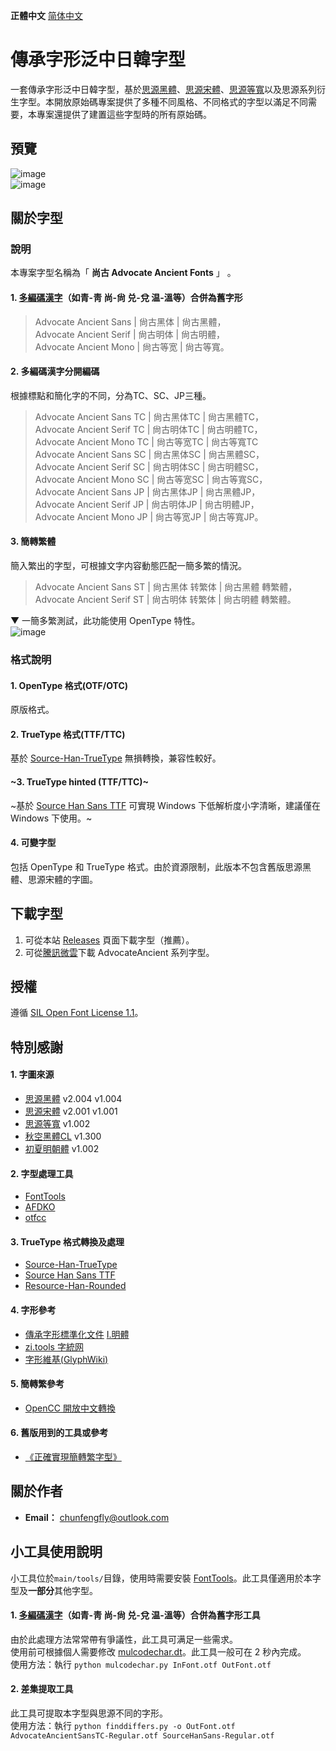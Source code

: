 **正體中文** [简体中文](./README-SC.md#传承字形泛中日韩字体)

# 傳承字形泛中日韓字型
一套傳承字形泛中日韓字型，基於[思源黑體](https://github.com/adobe-fonts/source-han-sans)、[思源宋體](https://github.com/adobe-fonts/source-han-serif)、[思源等寬](https://github.com/adobe-fonts/source-han-mono)以及思源系列衍生字型。本開放原始碼專案提供了多種不同風格、不同格式的字型以滿足不同需要，本專案還提供了建置這些字型時的所有原始碼。

## 預覽
![image](./pictures/Pic0001.png)  
![image](./pictures/Pic0002.jpg)  
## 關於字型
### 說明
本專案字型名稱為「 **尚古 Advocate Ancient Fonts** 」 。
#### 1. [多編碼漢字](./main/configs/mulcodechar.dt)（如青-靑 尚-尙 兑-兌 温-溫等）合併為舊字形
> Advocate Ancient Sans | 尙古黑体 | 尙古黑體，<br />
> Advocate Ancient Serif | 尙古明体 | 尙古明體，<br />
> Advocate Ancient Mono | 尙古等宽 | 尙古等寬。<br />
#### 2. 多編碼漢字分開編碼
根據標點和簡化字的不同，分為TC、SC、JP三種。<br />
> Advocate Ancient Sans TC | 尙古黑体TC | 尙古黑體TC，<br />
> Advocate Ancient Serif TC | 尙古明体TC | 尙古明體TC，<br />
> Advocate Ancient Mono TC | 尙古等宽TC | 尙古等寬TC<br />
> Advocate Ancient Sans SC | 尙古黑体SC | 尙古黑體SC，<br />
> Advocate Ancient Serif SC | 尙古明体SC | 尙古明體SC，<br />
> Advocate Ancient Mono SC | 尙古等宽SC | 尙古等寬SC，<br />
> Advocate Ancient Sans JP | 尙古黑体JP | 尙古黑體JP，<br />
> Advocate Ancient Serif JP | 尙古明体JP | 尙古明體JP，<br />
> Advocate Ancient Mono JP | 尙古等宽JP | 尙古等寬JP。<br />
#### 3. 簡轉繁體
簡入繁出的字型，可根據文字内容動態匹配一簡多繁的情況。
> Advocate Ancient Sans ST | 尙古黑体 转繁体 | 尙古黑體 轉繁體，<br />
> Advocate Ancient Serif ST | 尙古明体 转繁体 | 尙古明體 轉繁體。<br />

▼ 一簡多繁測試，此功能使用 OpenType 特性。<br />
![image](./pictures/FANTI.png)  

### 格式說明
#### 1. OpenType 格式(OTF/OTC)
原版格式。
#### 2. TrueType 格式(TTF/TTC)
基於 [Source-Han-TrueType](https://github.com/Pal3love/Source-Han-TrueType) 無損轉換，兼容性較好。
#### ~3. TrueType hinted (TTF/TTC)~
~基於 [Source Han Sans TTF](https://github.com/be5invis/source-han-sans-ttf) 可實現 Windows 下低解析度小字清晰，建議僅在 Windows 下使用。~
#### 4. 可變字型
包括 OpenType 和 TrueType 格式。由於資源限制，此版本不包含舊版思源黑體、思源宋體的字圖。

## 下載字型
1. 可從本站 [Releases](https://github.com/GuiWonder/SourceHanToClassic/releases) 頁面下載字型（推薦）。
2. 可從[騰訊微雲](https://share.weiyun.com/VEoOc5xK)下載 AdvocateAncient 系列字型。
## 授權
遵循 [SIL Open Font License 1.1](./LICENSE.txt)。

## 特別感謝
#### 1. 字圖來源
- [思源黑體](https://github.com/adobe-fonts/source-han-sans) v2.004 v1.004
- [思源宋體](https://github.com/adobe-fonts/source-han-serif) v2.001 v1.001
- [思源等寬](https://github.com/adobe-fonts/source-han-mono) v1.002
- [秋空󠄁黑體CL](https://github.com/ChiuMing-Neko/ChiuKongGothic) v1.300
- [初夏明朝體](https://github.com/GuiWonder/EarlySummerMincho) v1.002
#### 2. 字型處理工具
- [FontTools](https://github.com/fonttools/fonttools)
- [AFDKO](https://github.com/adobe-type-tools/afdko/)
- [otfcc](https://github.com/caryll/otfcc)
#### 3. TrueType 格式轉換及處理
- [Source-Han-TrueType](https://github.com/Pal3love/Source-Han-TrueType)
- [Source Han Sans TTF](https://github.com/be5invis/source-han-sans-ttf)
- [Resource-Han-Rounded](https://github.com/CyanoHao/Resource-Han-Rounded)
#### 4. 字形參考
- [傳承字形標準化文件](https://github.com/ichitenfont/inheritedglyphs) [I.明體](https://github.com/ichitenfont/I.Ming)
- [zi.tools 字統网](https://zi.tools/)
- [字形維基(GlyphWiki)](https://glyphwiki.org/)
#### 5. 簡轉繁參考
- [OpenCC 開放中文轉換](https://github.com/BYVoid/OpenCC)
#### 6. 舊版用到的工具或參考
- [《正確實現簡轉繁字型》](https://ayaka.shn.hk/s2tfont/hant/)
## 關於作者
- **Email：** chunfengfly@outlook.com

## 小工具使用說明
小工具位於`main/tools/`目錄，使用時需要安裝 [FontTools](https://github.com/fonttools/fonttools)。此工具僅適用於本字型及**一部分**其他字型。
#### 1. [多編碼漢字](./main/configs/mulcodechar.dt)（如青-靑 尚-尙 兑-兌 温-溫等）合併為舊字形工具
由於此處理方法常常帶有爭議性，此工具可满足一些需求。  
使用前可根據個人需要修改 [mulcodechar.dt](./main/configs/mulcodechar.dt)。此工具一般可在 2 秒內完成。  
使用方法：執行 `python mulcodechar.py InFont.otf OutFont.otf`  
#### 2. 差集提取工具
此工具可提取本字型與思源不同的字形。  
使用方法：執行 `python finddiffers.py -o OutFont.otf AdvocateAncientSansTC-Regular.otf SourceHanSans-Regular.otf`
